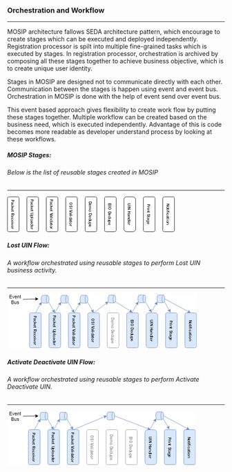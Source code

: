 ### Orchestration and Workflow
------------

MOSIP architecture fallows SEDA architecture pattern, which encourage to create stages which can be executed and deployed independently.
Registration processor is spilt into multiple fine-grained tasks which is executed by stages. In registration processor, orchestration is archived by composing all these stages together to achieve business objective, which is to create unique user identity.

Stages in MOSIP are designed not to communicate directly with each other. Communication between the stages is happen using event and event bus.
Orchestration in MOSIP is done with the help of event send over event bus.

This event based approach gives flexibility to create work flow by putting these stages together. Multiple workflow can be created based on the business need, which is executed independently. Advantage of this is code becomes more readable as developer understand process by looking at these workflows. 

##### MOSIP Stages: 
###### *Below is the list of reusable stages created in MOSIP*
------------
![MOSIP Stage](_images/registrationprocessor_stages_diagram.png)

##### Lost UIN Flow:
###### *A workflow orchestrated using reusable stages to perform Lost UIN business activity.*
------------
![MOSIP Stage](_images/registrationprocessor_lost_uin_diagram.png)

##### Activate Deactivate UIN Flow:
###### *A workflow orchestrated using reusable stages to perform Activate Deactivate UIN.*
------------
![MOSIP Stage](_images/registrationprocessor_activate_diagram.png)
